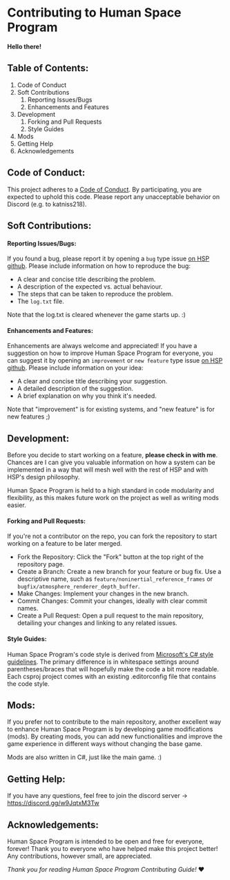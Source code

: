 # Contributing to Human Space Program

**Hello there!**

## Table of Contents:

1. Code of Conduct
2. Soft Contributions
    1. Reporting Issues/Bugs
    2. Enhancements and Features
3. Development
    1. Forking and Pull Requests
    2. Style Guides
4. Mods
4. Getting Help
5. Acknowledgements

## Code of Conduct:

This project adheres to a [Code of Conduct](CODE_OF_CONDUCT.md). By participating, you are expected to uphold this code. Please report any unacceptable behavior on Discord (e.g. to katniss218).

## Soft Contributions:

#### Reporting Issues/Bugs:

If you found a bug, please report it by opening a `bug` type issue [on HSP github](https://github.com/Katniss218/HumanSpaceProgram/issues).
Please include information on how to reproduce the bug:
- A clear and concise title describing the problem.
- A description of the expected vs. actual behaviour.
- The steps that can be taken to reproduce the problem.
- The `log.txt` file.

Note that the log.txt is cleared whenever the game starts up. :)

#### Enhancements and Features:

Enhancements are always welcome and appreciated! If you have a suggestion on how to improve Human Space Program for everyone, you can suggest it by opening an `improvement` or `new feature` type issue [on HSP github](https://github.com/Katniss218/HumanSpaceProgram/issues).
Please include information on your idea:
- A clear and concise title describing your suggestion.
- A detailed description of the suggestion.
- A brief explanation on why you think it's needed.

Note that "improvement" is for existing systems, and "new feature" is for new features ;)

## Development:

Before you decide to start working on a feature, **please check in with me**. Chances are I can give you valuable information on how a system can be implemented in a way that will mesh well with the rest of HSP and with HSP's design philosophy.

Human Space Program is held to a high standard in code modularity and flexibility, as this makes future work on the project as well as writing mods easier.

#### Forking and Pull Requests:

If you're not a contributor on the repo, you can fork the repository to start working on a feature to be later merged.

- Fork the Repository: Click the "Fork" button at the top right of the repository page.
- Create a Branch: Create a new branch for your feature or bug fix. Use a descriptive name, such as `feature/noninertial_reference_frames` or `bugfix/atmosphere_renderer_depth_buffer`.
- Make Changes: Implement your changes in the new branch.
- Commit Changes: Commit your changes, ideally with clear commit names.
- Create a Pull Request: Open a pull request to the main repository, detailing your changes and linking to any related issues.

#### Style Guides:

Human Space Program's code style is derived from [Microsoft's C# style guidelines](https://learn.microsoft.com/en-us/dotnet/csharp/fundamentals/coding-style/coding-conventions). The primary difference is in whitespace settings around parentheses/braces that will hopefully make the code a bit more readable.
Each csproj project comes with an existing .editorconfig file that contains the code style.

## Mods:

If you prefer not to contribute to the main repository, another excellent way to enhance Human Space Program is by developing game modifications (mods).
By creating mods, you can add new functionalities and improve the game experience in different ways without changing the base game.

Mods are also written in C#, just like the main game. :)

## Getting Help:

If you have any questions, feel free to join the discord server -> https://discord.gg/w9JqtxM3Tw

## Acknowledgements:

Human Space Program is intended to be open and free for everyone, forever!
Thank you to everyone who have helped make this project better! Any contributions, however small, are appreciated.


*Thank you for reading Human Space Program Contributing Guide!* :heart: